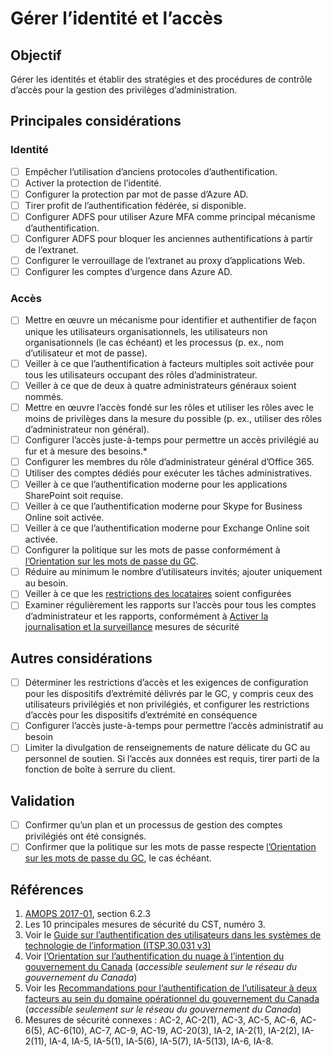 # Gérer l’identité et l’accès

## Objectif

Gérer les identités et établir des stratégies et des procédures de contrôle d’accès pour la gestion des privilèges d’administration.

## Principales considérations

### Identité

* [ ] Empêcher l’utilisation d’anciens protocoles d’authentification.
* [ ] Activer la protection de l’identité.
* [ ] Configurer la protection par mot de passe d’Azure AD.
* [ ] Tirer profit de l’authentification fédérée, si disponible.
* [ ] Configurer ADFS pour utiliser Azure MFA comme principal mécanisme d’authentification.
* [ ] Configurer ADFS pour bloquer les anciennes authentifications à partir de l’extranet.
* [ ] Configurer le verrouillage de l’extranet au proxy d’applications Web.
* [ ] Configurer les comptes d’urgence dans Azure AD.

### Accès

* [ ]  Mettre en œuvre un mécanisme pour identifier et authentifier de façon unique les utilisateurs organisationnels, les utilisateurs non organisationnels (le cas échéant) et les processus (p. ex., nom d’utilisateur et mot de passe).
* [ ]  Veiller à ce que l’authentification à facteurs multiples soit activée pour tous les utilisateurs occupant des rôles d’administrateur.
* [ ]  Veiller à ce que de deux à quatre administrateurs généraux soient nommés.
* [ ]  Mettre en œuvre l’accès fondé sur les rôles et utiliser les rôles avec le moins de privilèges dans la mesure du possible (p. ex., utiliser des rôles d’administrateur non général).
* [ ]  Configurer l’accès juste-à-temps pour permettre un accès privilégié au fur et à mesure des besoins.*
* [ ]  Configurer les membres du rôle d’administrateur général d’Office 365.
* [ ]  Utiliser des comptes dédiés pour exécuter les tâches administratives.
* [ ]  Veiller à ce que l’authentification moderne pour les applications SharePoint soit requise.
* [ ]  Veiller à ce que l’authentification moderne pour Skype for Business Online soit activée.
* [ ]  Veiller à ce que l’authentification moderne pour Exchange Online soit activée.
* [ ]  Configurer la politique sur les mots de passe conformément à [l’Orientation sur les mots de passe du GC](https://www.canada.ca/fr/gouvernement/systeme/gouvernement-numerique/orientation-sur-mots-passe.html).
* [ ]  Réduire au minimum le nombre d’utilisateurs invités; ajouter uniquement au besoin.
* [ ]  Veiller à ce que les [restrictions des locataires](https://docs.microsoft.com/en-us/azure/active-directory/manage-apps/tenant-restrictions) soient configurées
* [ ] Examiner régulièrement les rapports sur l’accès pour tous les comptes d’administrateur et les rapports, conformément à [Activer la journalisation et la surveillance](04_Activer-la-journalisation-et-la-surveillance.md) mesures de sécurité

## Autres considérations

* [ ] Déterminer les restrictions d’accès et les exigences de configuration pour les dispositifs d’extrémité délivrés par le GC, y compris ceux des utilisateurs privilégiés et non privilégiés, et configurer les restrictions d’accès pour les dispositifs d’extrémité en conséquence
* [ ] Configurer l’accès juste-à-temps pour permettre l’accès administratif au besoin
* [ ] Limiter la divulgation de renseignements de nature délicate du GC au personnel de soutien. Si l’accès aux données est requis, tirer parti de la fonction de boîte à serrure du client.

## Validation

* [ ] Confirmer qu’un plan et un processus de gestion des comptes privilégiés ont été consignés.
* [ ] Confirmer que la politique sur les mots de passe respecte [l’Orientation sur les mots de passe du GC](https://www.canada.ca/fr/gouvernement/systeme/gouvernement-numerique/orientation-sur-mots-passe.html), le cas échéant.

## Références

1. [AMOPS 2017-01](https://www.canada.ca/en/treasury-board-secretariat/services/access-information-privacy/security-identity-management/direction-secure-use-commercial-cloud-services-spin.html), section 6.2.3
2. Les 10 principales mesures de sécurité du CST, numéro 3.
3. Voir le [Guide sur l’authentification des utilisateurs dans les systèmes de technologie de l’information (ITSP.30.031 v3)](https://cyber.gc.ca/fr/orientation/guide-sur-lauthentification-des-utilisateurs-dans-les-systemes-de-technologie-de)
4. Voir [l’Orientation sur l’authentification du nuage à l’intention du gouvernement du Canada](https://intranet.canada.ca/wg-tg/cagc-angc-fra.asp) (_accessible seulement sur le réseau du gouvernement du Canada_)
5. Voir les [Recommandations pour l’authentification de l’utilisateur à deux facteurs au sein du domaine opérationnel du gouvernement du Canada](https://intranet.canada.ca/wg-tg/rtua-rafu-fra.asp) (_accessible seulement sur le réseau du gouvernement du Canada_)
6. Mesures de sécurité connexes : AC-2, AC-2(1), AC-3, AC-5, AC-6, AC-6(5), AC-6(10), AC-7, AC-9, AC-19, AC-20(3), IA-2, IA-2(1), IA-2(2), IA-2(11), IA-4, IA-5, IA-5(1), IA-5(6), IA-5(7), IA-5(13), IA-6, IA-8.
